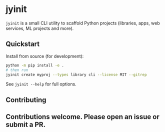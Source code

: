 # jyinit

`jyinit` is a small CLI utility to scaffold Python projects (libraries, apps, web services, ML projects and more).

## Quickstart

Install from source (for development):

```bash
python -m pip install -e .
# then run
jyinit create myproj --types library cli --license MIT --gitrep
```

See `jyinit --help` for full options.


## Contributing

Contributions welcome. Please open an issue or submit a PR.
---